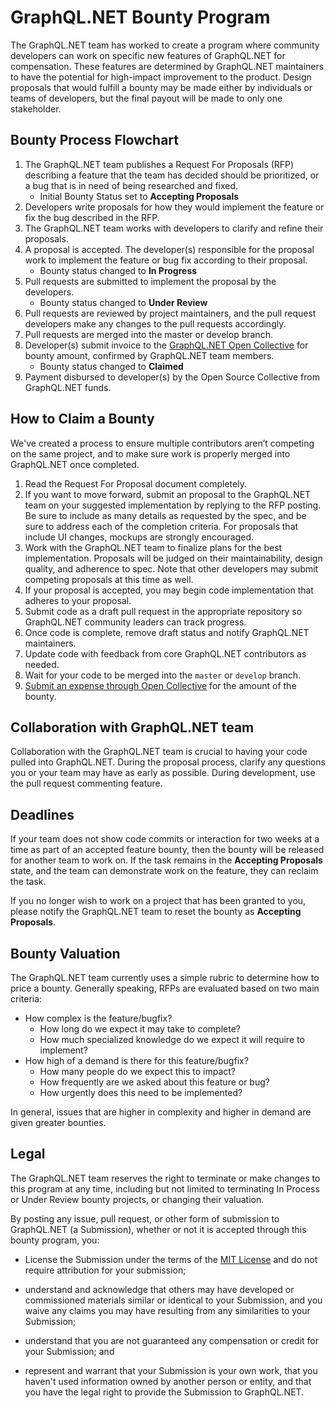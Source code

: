 # GraphQL.NET Bounty Program

The GraphQL.NET team has worked to create a program where community developers can work on specific new features
of GraphQL.NET for compensation. These features are determined by GraphQL.NET maintainers to have the
potential for high-impact improvement to the product. Design proposals that would fulfill a bounty may
be made either by individuals or teams of developers, but the final payout will be made to only one stakeholder.


## Bounty Process Flowchart

1. The GraphQL.NET team publishes a Request For Proposals (RFP) describing a feature that the team has decided
   should be prioritized, or a bug that is in need of being researched and fixed.
    * Initial Bounty Status set to **Accepting Proposals**
2. Developers write proposals for how they would implement the feature or fix the bug described in the RFP.
3. The GraphQL.NET team works with developers to clarify and refine their proposals.
4. A proposal is accepted. The developer(s) responsible for the proposal work to implement the feature or
   bug fix according to their proposal.
    * Bounty status changed to **In Progress**
5. Pull requests are submitted to implement the proposal by the developers.
    * Bounty status changed to **Under Review**
6. Pull requests are reviewed by project maintainers, and the pull request developers make any changes to the
   pull requests accordingly.
8. Pull requests are merged into the master or develop branch.
9. Developer(s) submit invoice to the [GraphQL.NET Open Collective](https://opencollective.com/graphql-net)
   for bounty amount, confirmed by GraphQL.NET team members.
    * Bounty status changed to **Claimed**
10. Payment disbursed to developer(s) by the Open Source Collective from GraphQL.NET funds.


## How to Claim a Bounty

We've created a process to ensure multiple contributors aren’t competing on the same project, and to make sure
work is properly merged into GraphQL.NET once completed.

1. Read the Request For Proposal document completely.
2. If you want to move forward, submit an proposal to the GraphQL.NET team on your suggested implementation by
   replying to the RFP posting. Be sure to include as many details as requested by the spec, and be sure to address
   each of the completion criteria. For proposals that include UI changes, mockups are strongly encouraged.
3. Work with the GraphQL.NET team to finalize plans for the best implementation. Proposals will be judged on their
   maintainability, design quality, and adherence to spec. Note that other developers may submit competing proposals
   at this time as well.
5. If your proposal is accepted, you may begin code implementation that adheres to your proposal.
7. Submit code as a draft pull request in the appropriate repository so GraphQL.NET community leaders can track progress.
8. Once code is complete, remove draft status and notify GraphQL.NET maintainers.
9. Update code with feedback from core GraphQL.NET contributors as needed.
10. Wait for your code to be merged into the `master` or `develop` branch.
11. [Submit an expense through Open Collective](https://opencollective.com/graphql-net/expenses/new) for the amount of the bounty.


## Collaboration with GraphQL.NET team

Collaboration with the GraphQL.NET team is crucial to having your code pulled into GraphQL.NET. During the proposal process,
clarify any questions you or your team may have as early as possible. During development, use the pull request commenting
feature.


## Deadlines

If your team does not show code commits or interaction for two weeks at a time as part of an accepted feature bounty, then
the bounty will be released for another team to work on. If the task remains in the **Accepting Proposals** state, and the
team can demonstrate work on the feature, they can reclaim the task.

If you no longer wish to work on a project that has been granted to you, please notify the GraphQL.NET team to reset the
bounty as **Accepting Proposals**.


## Bounty Valuation

The GraphQL.NET team currently uses a simple rubric to determine how to price a bounty. Generally speaking, RFPs are evaluated
based on two main criteria:

* How complex is the feature/bugfix?
    * How long do we expect it may take to complete?
    * How much specialized knowledge do we expect it will require to implement?
* How high of a demand is there for this feature/bugfix?
    * How many people do we expect this to impact?
    * How frequently are we asked about this feature or bug?
    * How urgently does this need to be implemented?

In general, issues that are higher in complexity and higher in demand are given greater bounties.


## Legal

The GraphQL.NET team reserves the right to terminate or make changes to this program at any time, including but not limited
to terminating In Process or Under Review bounty projects, or changing their valuation.

By posting any issue, pull request, or other form of submission to GraphQL.NET (a Submission), whether or not it is accepted
through this bounty program, you:

* License the Submission under the terms of the [MIT License](https://github.com/graphql-dotnet/graphql-dotnet/blob/master/LICENSE.md)
  and do not require attribution for your submission;

* understand and acknowledge that others may have developed or commissioned materials similar or identical to your Submission,
  and you waive any claims you may have resulting from any similarities to your Submission;

* understand that you are not guaranteed any compensation or credit for your Submission; and

* represent and warrant that your Submission is your own work, that you haven't used information owned by another person or entity,
  and that you have the legal right to provide the Submission to GraphQL.NET.
